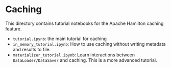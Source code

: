 # Caching

This directory contains tutorial notebooks for the Apache Hamilton caching feature.

- `tutorial.ipynb`: the main tutorial for caching
- `in_memory_tutorial.ipynb`: How to use caching without writing metadata and results to file.
- `materializer_tutorial.ipynb`: Learn interactions between `DataLoader/DataSaver` and caching. This is a more advanced tutorial.
